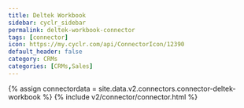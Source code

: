 ```yaml
---
title: Deltek Workbook
sidebar: cyclr_sidebar
permalink: deltek-workbook-connector
tags: [connector]
icon: https://my.cyclr.com/api/ConnectorIcon/12390
default_header: false
category: CRMs
categories: [CRMs,Sales]
---
```

{% assign connectordata = site.data.v2.connectors.connector-deltek-workbook %}
{% include v2/connector/connector.html %}	